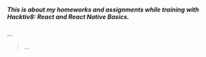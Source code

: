 ##### This is about my homeworks and assignments while training with Hacktiv8: React and React Native Basics.

...
> ...